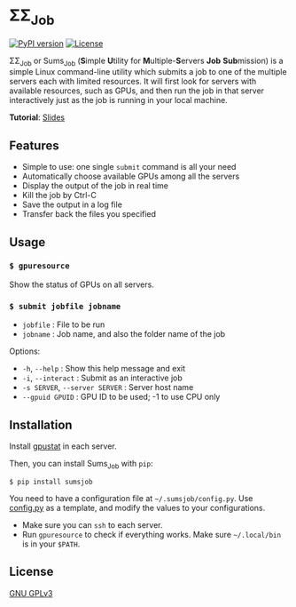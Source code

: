 # &Sigma;&Sigma;<sub>Job</sub>

[![PyPI version](https://badge.fury.io/py/SumsJob.svg)](https://badge.fury.io/py/SumsJob)
[![License](https://img.shields.io/github/license/lululxvi/sumsjob)](https://github.com/lululxvi/sumsjob/blob/master/LICENSE)

&Sigma;&Sigma;<sub>Job</sub> or Sums<sub>Job</sub> (**S**imple **U**tility for **M**ultiple-**S**ervers **Job** **Sub**mission) is a simple Linux command-line utility which submits a job to one of the multiple servers each with limited resources. It will first look for servers with available resources, such as GPUs, and then run the job in that server interactively just as the job is running in your local machine.

**Tutorial**: [Slides](https://github.com/lululxvi/sumsjob/blob/master/tutorials/sumsjob.pdf)

## Features

- Simple to use: one single `submit` command is all your need
- Automatically choose available GPUs among all the servers
- Display the output of the job in real time
- Kill the job by Ctrl-C
- Save the output in a log file
- Transfer back the files you specified

## Usage

### `$ gpuresource`

Show the status of GPUs on all servers.

### `$ submit jobfile jobname`

- `jobfile` : File to be run
- `jobname` : Job name, and also the folder name of the job

Options:

- `-h`, `--help` : Show this help message and exit
- `-i`, `--interact` : Submit as an interactive job
- `-s SERVER`, `--server SERVER` : Server host name
- `--gpuid GPUID` : GPU ID to be used; -1 to use CPU only

## Installation

Install [gpustat](https://github.com/wookayin/gpustat) in each server.

Then, you can install Sums<sub>Job</sub> with `pip`:

```
$ pip install sumsjob
```

You need to have a configuration file at `~/.sumsjob/config.py`. Use [config.py](https://github.com/lululxvi/sumsjob/blob/master/sumsjob/config.py) as a template, and modify the values to your configurations.

- Make sure you can `ssh` to each server.
- Run `gpuresource` to check if everything works. Make sure `~/.local/bin` is in your `$PATH`.

## License

[GNU GPLv3](LICENSE)

